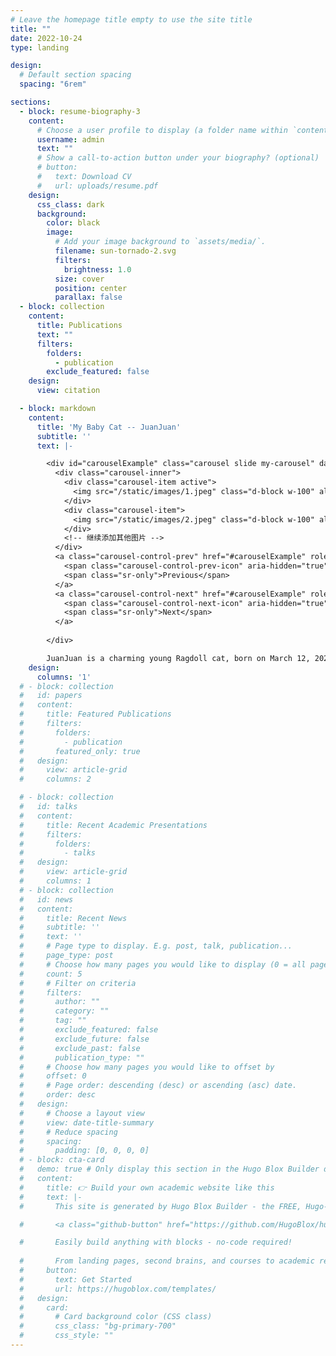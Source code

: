 ```yaml
---
# Leave the homepage title empty to use the site title
title: ""
date: 2022-10-24
type: landing

design:
  # Default section spacing
  spacing: "6rem"

sections:
  - block: resume-biography-3
    content:
      # Choose a user profile to display (a folder name within `content/authors/`)
      username: admin
      text: ""
      # Show a call-to-action button under your biography? (optional)
      # button:
      #   text: Download CV
      #   url: uploads/resume.pdf
    design:
      css_class: dark
      background:
        color: black
        image:
          # Add your image background to `assets/media/`.
          filename: sun-tornado-2.svg
          filters:
            brightness: 1.0
          size: cover
          position: center
          parallax: false
  - block: collection
    content:
      title: Publications
      text: ""
      filters:
        folders:
          - publication
        exclude_featured: false
    design:
      view: citation

  - block: markdown
    content:
      title: 'My Baby Cat -- JuanJuan'
      subtitle: ''
      text: |-

        <div id="carouselExample" class="carousel slide my-carousel" data-ride="carousel">
          <div class="carousel-inner">
            <div class="carousel-item active">
              <img src="/static/images/1.jpeg" class="d-block w-100" alt="Image 1">
            </div>
            <div class="carousel-item">
              <img src="/static/images/2.jpeg" class="d-block w-100" alt="Image 2">
            </div>
            <!-- 继续添加其他图片 -->
          </div>
          <a class="carousel-control-prev" href="#carouselExample" role="button" data-slide="prev">
            <span class="carousel-control-prev-icon" aria-hidden="true"></span>
            <span class="sr-only">Previous</span>
          </a>
          <a class="carousel-control-next" href="#carouselExample" role="button" data-slide="next">
            <span class="carousel-control-next-icon" aria-hidden="true"></span>
            <span class="sr-only">Next</span>
          </a>
   
        </div>

        JuanJuan is a charming young Ragdoll cat, born on March 12, 2023. He’s an exceptionally well-behaved and gentle boy, who loves nothing more than rubbing against people and indulging in a soothing massage. JuanJuan has a playful spirit, especially when it comes to interacting with birds, which he finds endlessly entertaining. He also enjoys basking in the sun, soaking up its warmth with contentment. He loves staying by my side while I work, making him the perfect, affectionate companion. 
    design:
      columns: '1'
  # - block: collection
  #   id: papers
  #   content:
  #     title: Featured Publications
  #     filters:
  #       folders:
  #         - publication
  #       featured_only: true
  #   design:
  #     view: article-grid
  #     columns: 2

  # - block: collection
  #   id: talks
  #   content:
  #     title: Recent Academic Presentations
  #     filters:
  #       folders:
  #         - talks
  #   design:
  #     view: article-grid
  #     columns: 1
  # - block: collection
  #   id: news
  #   content:
  #     title: Recent News
  #     subtitle: ''
  #     text: ''
  #     # Page type to display. E.g. post, talk, publication...
  #     page_type: post
  #     # Choose how many pages you would like to display (0 = all pages)
  #     count: 5
  #     # Filter on criteria
  #     filters:
  #       author: ""
  #       category: ""
  #       tag: ""
  #       exclude_featured: false
  #       exclude_future: false
  #       exclude_past: false
  #       publication_type: ""
  #     # Choose how many pages you would like to offset by
  #     offset: 0
  #     # Page order: descending (desc) or ascending (asc) date.
  #     order: desc
  #   design:
  #     # Choose a layout view
  #     view: date-title-summary
  #     # Reduce spacing
  #     spacing:
  #       padding: [0, 0, 0, 0]
  # - block: cta-card
  #   demo: true # Only display this section in the Hugo Blox Builder demo site
  #   content:
  #     title: 👉 Build your own academic website like this
  #     text: |-
  #       This site is generated by Hugo Blox Builder - the FREE, Hugo-based open source website builder trusted by 250,000+ academics like you.

  #       <a class="github-button" href="https://github.com/HugoBlox/hugo-blox-builder" data-color-scheme="no-preference: light; light: light; dark: dark;" data-icon="octicon-star" data-size="large" data-show-count="true" aria-label="Star HugoBlox/hugo-blox-builder on GitHub">Star</a>

  #       Easily build anything with blocks - no-code required!
        
  #       From landing pages, second brains, and courses to academic resumés, conferences, and tech blogs.
  #     button:
  #       text: Get Started
  #       url: https://hugoblox.com/templates/
  #   design:
  #     card:
  #       # Card background color (CSS class)
  #       css_class: "bg-primary-700"
  #       css_style: ""
---
```

